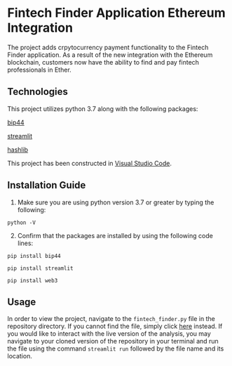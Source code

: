 # Fintech Finder Application Ethereum Integration

The project adds crpytocurrency payment functionality to the Fintech Finder application. As a result of the new integration with the Ethereum blockchain, customers now have the ability to find and pay fintech professionals in Ether.

## Technologies

This project utilizes python 3.7 along with the following packages:

[bip44](https://pypi.org/project/bip44/) 

[streamlit](https://pypi.org/project/streamlit/)

[hashlib](https://pypi.org/project/web3/)

This project has been constructed in [Visual Studio Code](https://code.visualstudio.com/).

## Installation Guide

1. Make sure you are using python version 3.7 or greater by typing the following:

`python -V`

2. Confirm that the packages are installed by using the following code lines:

`pip install bip44`

`pip install streamlit`

`pip install web3`

## Usage

In order to view the project, navigate to the `fintech_finder.py` file in the repository directory. If you cannot find the file, simply click [here](https://github.com/MaxAcheson/module_19_challenge/blob/main/Starter_Code/fintech_finder.py) instead. If you would like to interact with the live version of the analysis, you may navigate to your cloned version of the repository in your terminal and run the file using the command `streamlit run` followed by the file name and its location.